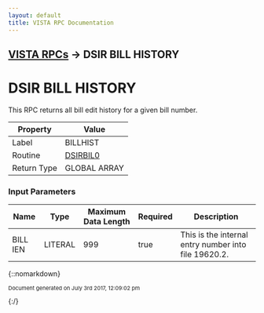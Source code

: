 ```yaml
---
layout: default
title: VISTA RPC Documentation
---
```


## [VISTA RPCs](TableOfContents) &#8594; DSIR BILL HISTORY
# DSIR BILL HISTORY

This RPC returns all bill edit history for a given bill number.

Property | Value
--- | ---
Label | BILLHIST
Routine | [DSIRBIL0](http://code.osehra.org/dox/Routine_DSIRBIL0_source.html)
Return Type | GLOBAL ARRAY


### Input Parameters

Name | Type | Maximum Data Length | Required | Description
--- | --- | --- | --- | ---
BILL IEN | LITERAL | 999 | true | This is the internal entry number into file 19620.2.



{::nomarkdown} <br/><p style="font-size: 11px">Document generated on July 3rd 2017, 12:09:02 pm</p>{:/}